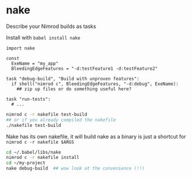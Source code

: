 nake
====

Describe your Nimrod builds as tasks

Install with `babel install nake`

```nimrod
import nake

const
  ExeName = "my_app"
  BleedingEdgeFeatures = "-d:testFeature1 -d:testFeature2"

task "debug-build", "Build with unproven features":
  if shell("nimrod c", BleedingEdgeFeatures, "-d:debug", ExeName):
    ## zip up files or do something useful here?

task "run-tests":
  # ...
```
```sh
nimrod c -r nakefile test-build
## or if you already compiled the nakefile
./nakefile test-build
```

Nake has its own nakefile, it will build nake as a binary is just a shortcut for `nimrod c -r nakefile $ARGS`
```sh
cd ~/.babel/libs/nake
nimrod c -r nakefile install
cd ~/my-project
nake debug-build  ## wow look at the convenience (!!)
```